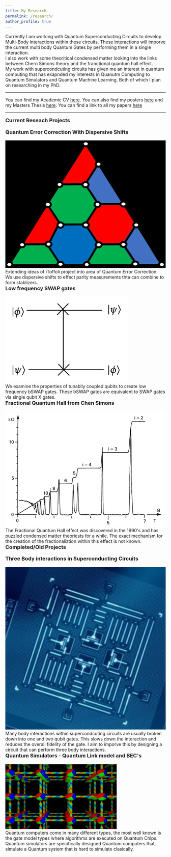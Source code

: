 ```yaml
---
title: My Research
permalink: /research/
author_profile: true
---
```


Currently I am working with Quantum Superconducting Circuits to develop Multi-Body interactions within these circuits. These interactions will imporve the current multi body Quantum Gates by performing them in a single interaction.
<br>
I also work with some theoritical condensed matter looking into the links between Chern Simons theory  and the franctional quantum hall effect. 
<br> 
My work with supercondcuting circuits has given me an interest in quantum computing that has exapnded my interests in Quanutm Computing to Quantum Simulators and Quantum Machine Learning. Both of which I plan on researching in my PhD.

<hr>

You can find my Academic CV [here](../assets/docs/AcademicCV.pdf). You can also find my posters [here](/posters/) and my Masters Thesis [here](../assets/docs/Master_Project.pdf). You can find a link to all my papers [here](https://arxiv.org/find/grp_physics/1/au:+Baker_Aneirin_J/0/1/0/all/0/1?per_page=100)
<br>

<hr>



### Current Reseach Projects

<style>
	h3 {
    margin-top: 0em;
</style>

<div class="container-list">

<div class="container-outer" onclick="location.href='/QEC/';" style="cursor: pointer;">
		<div class="container-inner">
			<h3>Quantum Error Correction With Dispersive Shifts</h3>
		</div>
		<div class="container-inner">
			<img class="img-prev" src="/assets/img/Research/QEC.png" alt="FQHE.png">
			<div class="txt-box">
			Extending ideas of iToffoli project into area of Quantum Error Correction. We use dispersive shifts to effect parity measurements thta can combine to form stablizers.
			</div>
		</div>
	</div>

<div class="container-outer" onclick="location.href='/swap_gates/';" style="cursor: pointer;">
		<div class="container-inner">
			<h3>Low frequency SWAP gates</h3>
		</div>
		<div class="container-inner">
			<img class="img-prev" src="/assets/img/Research/swap_gate.jpg" alt="FQHE.png">
			<div class="txt-box">
			We examine the properties of tunablly coupled qubits to create low frequency bSWAP gates. These bSWAP gates are equivalent to SWAP gates via single qubit X gates.
			</div>
		</div>
	</div>

<div class="container-outer" onclick="location.href='/Chiral/';" style="cursor: pointer;">
		<div class="container-inner">
			<h3>Fractional Quantum Hall from Chen Simons</h3>
		</div>
		<div class="container-inner">
			<img class="img-prev" src="/assets/img/Research/FQHE.gif" alt="FQHE.png">
			<div class="txt-box">
			The Fractional Quantum Hall effect was discovered in the 1990's and has puzzled condensed matter theoriests for a while. The exact mechanism for the creation of the fractionaliztion within this effect is not known. 
			</div>
		</div>
	</div>

</div>

### Completed/Old Projects 

<div class="container-list">
	<div class="container-outer" onclick="location.href='/Toffoli/';" style="cursor: pointer;">
		<div class="container-inner">
			<h3>Three Body interactions in Superconducting Circuits</h3>
		</div>
		<div class="container-inner">
			<img class="img-prev" src="/assets/img/Research/Scc.png" alt="SCC.png">
			<div class="txt-box">
				Many body interactions within supercondcuting circuits are usually broken down into one and two qubit gates. This slows down the interaction and reduces the overall fidelity of the gate. I aim to imporve this by designing a circuit that can perform three body interactions. 
			</div>
		</div>
	</div>

<div class="container-outer" onclick="location.href='/BECLattice/';" style="cursor: pointer;">
		<div class="container-inner">
			<h3>Quantum Simulators - Quantum Link model and BEC's</h3>
		</div>
		<div class="container-inner">
			<img class="img-prev" src="/assets/img/Research/Lattice.jpg" alt="Lattice.png">
			<div class="txt-box">
			Quantum computers come in many different types, the most well known is the gate model types where algorithms are executed on Quantum Chips. Quantum simulators are specifically designed Quantum computers that simulate a Quantum system that is hard to simulate clasically. 
			</div>
		</div>
	</div>
</div>

